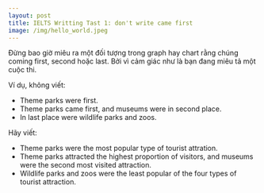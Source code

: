 ```yaml
---
layout: post
title: IELTS Writting Tast 1: don't write came first
image: /img/hello_world.jpeg
---
```


Đừng bao giờ miêu ra một đối tượng trong graph hay chart rằng chúng coming first, second hoặc last.
Bởi vì cảm giác như là bạn đang miêu tả một cuộc thi.

Ví dụ, không viết:
* Theme parks were first.
* Theme parks came first, and museums were in second place.
* In last place were wildlife parks and zoos.

Hãy viết:
* Theme parks were the most popular type of tourist attration.
* Theme parks attracted the highest proportion of visitors, and museums were the second most visited attraction.
* Wildlife parks and zoos were the least popular of the four types of tourist attraction.

